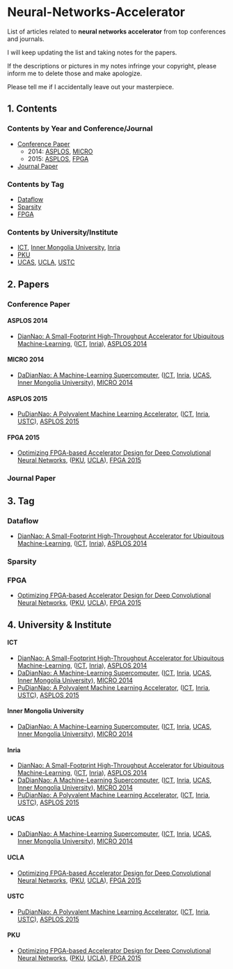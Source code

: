 # Neural-Networks-Accelerator
List of articles related to **neural networks accelerator** from top conferences and journals.

I will keep updating the list and taking notes for the papers.

If the descriptions or pictures in my notes infringe your copyright, please inform me to delete those and make apologize.

Please tell me if I accidentally leave out your masterpiece.

## 1. Contents

### Contents by Year and Conference/Journal

- [Conference Paper](#conference-paper)
    - 2014: [ASPLOS](#asplos-2014), [MICRO](#micro-2014)
    - 2015: [ASPLOS](#asplos-2015), [FPGA](#fpga-2015)
- [Journal Paper](journal-paper)

### Contents by Tag

- [Dataflow](#dataflow)
- [Sparsity](#sparsity)
- [FPGA](#fpga)

### Contents by University/Institute

- [ICT](#ict), [Inner Mongolia University](#inner-mongolia-university), [Inria](#inria)
- [PKU](#pku)
- [UCAS](#ucas), [UCLA](#ucla), [USTC](#ustc)

## 2. Papers

### Conference Paper

#### ASPLOS 2014
- [DianNao: A Small-Footprint High-Throughput Accelerator for Ubiquitous Machine-Learning](/2014/ASPLOS/DianNao-A-Small-Footprint-High-Throughput-Accelerator/paper.md), ([ICT](#ict), [Inria](#inria)), [ASPLOS 2014](#asplos-2014)

#### MICRO 2014
- [DaDianNao: A Machine-Learning Supercomputer](/2014/MICRO/DaDianNao-A-Machine-Learning-Supercomputer/paper.md), ([ICT](#ict), [Inria](#inria), [UCAS](#ucas), [Inner Mongolia University](#inner-mongolia-university)), [MICRO 2014](#micro-2014)

#### ASPLOS 2015
- [PuDianNao: A Polyvalent Machine Learning Accelerator](/2015/ASPLOS/PuDianNao-A-Polyvalent-Machine-Learning-Accelerator/paper.md), ([ICT](#ict), [Inria](#inria), [USTC](#ustc)), [ASPLOS 2015](#asplos-2015)

#### FPGA 2015
- [Optimizing FPGA-based Accelerator Design for Deep Convolutional Neural Networks](/2015/FPGA/Optimizing-FPGA-based-Accelerator-Design-for-Deep-Convolutional-Neural-Networks/paper.md), ([PKU](#pku), [UCLA](#ucla)), [FPGA 2015](#fpga-2015)

### Journal Paper

## 3. Tag

### Dataflow

- [DianNao: A Small-Footprint High-Throughput Accelerator for Ubiquitous Machine-Learning](/2014/ASPLOS/DianNao-A-Small-Footprint-High-Throughput-Accelerator/paper.md), ([ICT](#ict), [Inria](#inria)), [ASPLOS 2014](#asplos-2014)

### Sparsity

### FPGA

- [Optimizing FPGA-based Accelerator Design for Deep Convolutional Neural Networks](/2015/FPGA/Optimizing-FPGA-based-Accelerator-Design-for-Deep-Convolutional-Neural-Networks/paper.md), ([PKU](#pku), [UCLA](#ucla)), [FPGA 2015](#fpga-2015)

## 4. University & Institute

#### ICT
- [DianNao: A Small-Footprint High-Throughput Accelerator for Ubiquitous Machine-Learning](/2014/ASPLOS/DianNao-A-Small-Footprint-High-Throughput-Accelerator/paper.md), ([ICT](#ict), [Inria](#inria)), [ASPLOS 2014](#asplos-2014)
- [DaDianNao: A Machine-Learning Supercomputer](/2014/MICRO/DaDianNao-A-Machine-Learning-Supercomputer/paper.md), ([ICT](#ict), [Inria](#inria), [UCAS](#ucas), [Inner Mongolia University](#inner-mongolia-university)), [MICRO 2014](#micro-2014)
- [PuDianNao: A Polyvalent Machine Learning Accelerator](/2015/ASPLOS/PuDianNao-A-Polyvalent-Machine-Learning-Accelerator/paper.md), ([ICT](#ict), [Inria](#inria), [USTC](#ustc)), [ASPLOS 2015](#asplos-2015)

#### Inner Mongolia University
- [DaDianNao: A Machine-Learning Supercomputer](/2014/MICRO/DaDianNao-A-Machine-Learning-Supercomputer/paper.md), ([ICT](#ict), [Inria](#inria), [UCAS](#ucas), [Inner Mongolia University](#inner-mongolia-university)), [MICRO 2014](#micro-2014)

#### Inria
- [DianNao: A Small-Footprint High-Throughput Accelerator for Ubiquitous Machine-Learning](/2014/ASPLOS/DianNao-A-Small-Footprint-High-Throughput-Accelerator/paper.md), ([ICT](#ict), [Inria](#inria)), [ASPLOS 2014](#asplos-2014)
- [DaDianNao: A Machine-Learning Supercomputer](/2014/MICRO/DaDianNao-A-Machine-Learning-Supercomputer/paper.md), ([ICT](#ict), [Inria](#inria), [UCAS](#ucas), [Inner Mongolia University](#inner-mongolia-university)), [MICRO 2014](#micro-2014)
- [PuDianNao: A Polyvalent Machine Learning Accelerator](/2015/ASPLOS/PuDianNao-A-Polyvalent-Machine-Learning-Accelerator/paper.md), ([ICT](#ict), [Inria](#inria), [USTC](#ustc)), [ASPLOS 2015](#asplos-2015)

#### UCAS
- [DaDianNao: A Machine-Learning Supercomputer](/2014/MICRO/DaDianNao-A-Machine-Learning-Supercomputer/paper.md), ([ICT](#ict), [Inria](#inria), [UCAS](#ucas), [Inner Mongolia University](#inner-mongolia-university)), [MICRO 2014](#micro-2014)

#### UCLA
- [Optimizing FPGA-based Accelerator Design for Deep Convolutional Neural Networks](/2015/FPGA/Optimizing-FPGA-based-Accelerator-Design-for-Deep-Convolutional-Neural-Networks/paper.md), ([PKU](#pku), [UCLA](#ucla)), [FPGA 2015](#fpga-2015)

#### USTC
- [PuDianNao: A Polyvalent Machine Learning Accelerator](/2015/ASPLOS/PuDianNao-A-Polyvalent-Machine-Learning-Accelerator/paper.md), ([ICT](#ict), [Inria](#inria), [USTC](#ustc)), [ASPLOS 2015](#asplos-2015)

#### PKU
- [Optimizing FPGA-based Accelerator Design for Deep Convolutional Neural Networks](/2015/FPGA/Optimizing-FPGA-based-Accelerator-Design-for-Deep-Convolutional-Neural-Networks/paper.md), ([PKU](#pku), [UCLA](#ucla)), [FPGA 2015](#fpga-2015)
